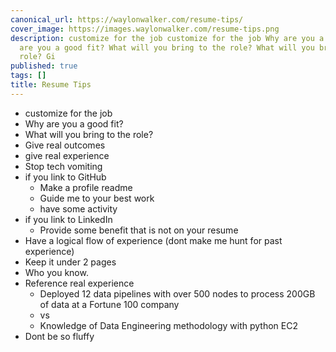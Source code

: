 ```yaml
---
canonical_url: https://waylonwalker.com/resume-tips/
cover_image: https://images.waylonwalker.com/resume-tips.png
description: customize for the job customize for the job Why are you a good fit? Why
  are you a good fit? What will you bring to the role? What will you bring to the
  role? Gi
published: true
tags: []
title: Resume Tips
---
```


* customize for the job
* Why are you a good fit?
* What will you bring to the role?
* Give real outcomes
* give real experience
* Stop tech vomiting
* if you link to GitHub
  * Make a profile readme
  * Guide me to your best work
  * have some activity
* if you link to LinkedIn
  * Provide some benefit that is not on your resume
* Have a logical flow of experience (dont make me hunt for past experience)
* Keep it under 2 pages
* Who you know.
* Reference real experience
  * Deployed 12 data pipelines with over 500 nodes to process 200GB of data at a Fortune 100 company
  * vs
  * Knowledge of Data Engineering methodology with python EC2
* Dont be so fluffy